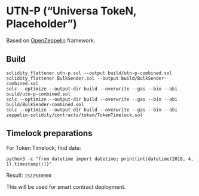 # UTN-P (“Universa TokeN, Placeholder”)

Based on [OpenZeppelin](https://github.com/OpenZeppelin/zeppelin-solidity) framework.

## Build

    solidity_flattener utn-p.sol --output build/utn-p-combined.sol 
    solidity_flattener BulkSender.sol --output build/BulkSender-combined.sol
    solc --optimize --output-dir build --overwrite --gas --bin --abi build/utn-p-combined.sol
    solc --optimize --output-dir build --overwrite --gas --bin --abi build/BulkSender-combined.sol
    solc --optimize --output-dir build --overwrite --gas --bin --abi zeppelin-solidity/contracts/token/TokenTimelock.sol

## Timelock preparations

For Token Timelock, find date:

    python3 -c "from datetime import datetime; print(int(datetime(2018, 4, 1).timestamp()))"

Result: `1522530000`

This will be used for smart contract deployment.